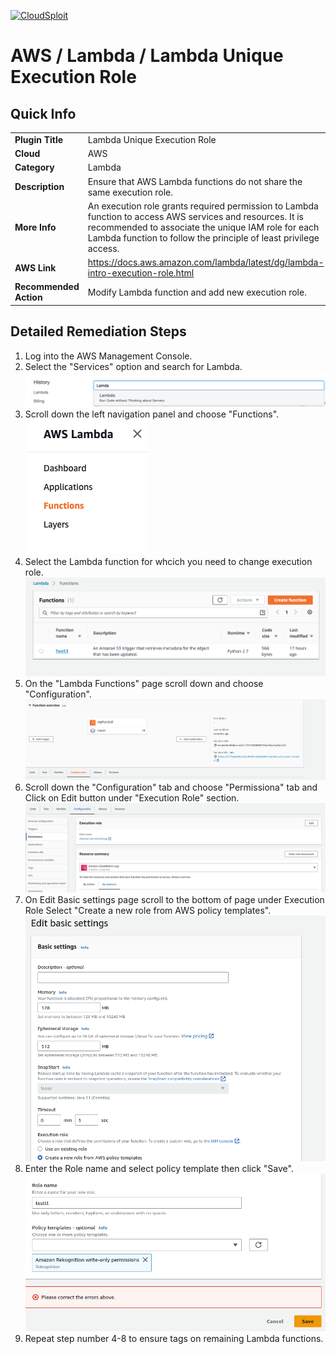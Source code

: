 [![CloudSploit](https://cloudsploit.com/img/logo-new-big-text-100.png "CloudSploit")](https://cloudsploit.com)

# AWS / Lambda / Lambda Unique Execution Role

## Quick Info

| | |
|-|-|
| **Plugin Title** | Lambda Unique Execution Role |
| **Cloud** | AWS |
| **Category** | Lambda |
| **Description** | Ensure that AWS Lambda functions do not share the same execution role. |
| **More Info** | An execution role grants required permission to Lambda function to access AWS services and resources. It is recommended to associate the unique IAM role for each Lambda function to follow the principle of least privilege access. |
| **AWS Link** | https://docs.aws.amazon.com/lambda/latest/dg/lambda-intro-execution-role.html |
| **Recommended Action** | Modify Lambda function and add new execution role. |

## Detailed Remediation Steps
1. Log into the AWS Management Console.
2. Select the "Services" option and search for Lambda. </br> <img src="/resources/aws/lambda/lambda-unique-execution-role/step2.png"/>
3. Scroll down the left navigation panel and choose "Functions".</br> <img src="/resources/aws/lambda/lambda-unique-execution-role/step3.png"/>
4. Select the Lambda function for whcich you need to change execution role.</br> <img src="/resources/aws/lambda/lambda-unique-execution-role/step4.png"/>
5. On the "Lambda Functions" page scroll down and choose "Configuration".</br> <img src="/resources/aws/lambda/lambda-unique-execution-role/step5.png"/>
6. Scroll down the "Configuration" tab and choose "Permissiona" tab and Click on Edit button under "Execution Role" section.</br> <img src="/resources/aws/lambda/lambda-unique-execution-role/step6.png"/>
7. On Edit Basic settings page scroll to the bottom of page under Execution Role Select "Create a new role from AWS policy templates".</br> <img src="/resources/aws/lambda/lambda-unique-execution-role/step7.png"/>
8. Enter the Role name and select policy template then click "Save".</br> <img src="/resources/aws/lambda/lambda-unique-execution-role/step8.png"/>
9. Repeat step number 4-8 to ensure tags on remaining Lambda functions.

